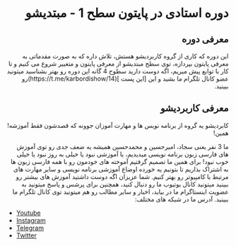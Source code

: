 <h1 dir="rtl"> دوره استادی در پایتون سطح 1 - مبتدیشو </h1>

<h2 dir="rtl"> معرفی دوره </h2>
<p dir="rtl">
این دوره که کاری از گروه کاربردیشو هستش، تلاش داره که به صورت مقدماتی به معرفی پایتون بپردازه، توی سطح مبتدیشو از معرفی پایتون و متغییر شروع می کنیم و تا کار با توابع پیش میریم، اگه دوست دارید سطوح 4 گانه این دوره رو بهتر بشناسید میتونید عضو کانال تلگرام ما بشید و این [این پست ](https://t.me/karbordishow/14)رو ببینید.
</p>
<h2 dir="rtl"> معرفی کاربردیشو </h2>

<p dir="rtl">
کابردیشو یه گروه از برنامه نویس ها و مهارت آموزان جوونه که قصدشون فقط آموزشه! همین!
</p>
<p dir="rtl">
ما 3 نفر یعنی سجاد، امیرحسین و محمدحسین همیشه یه ضعف جدی رو توی آموزش های فارسی زبون برنامه نویسی میدیدیم، یا آموزشی نبود یا خیلی به روز نبود یا خیلی خوب نبود! برای همین ما تصمیم گرفتیم آموخته های خودمون رو با همه فارسی زبون ها به اشتراک بذاریم تا بتونیم یه خورده اوضاع آموزشی برنامه نویسی و سایر مهارت های مرتبط با کامپیوتر رو بهتر کنیم.
شما عزیزان اگه دوست داشتید آموزش های بیشتر رو ببینید میتونید کانال یوتیوب ما رو دنبال کنید، همچنین برای پرشس و پاسخ میتونید به عضویت اینستاگرام ما در بیاید، اخبار و سایر مطالب رو هم میتونید توی کانال تلگرام ما ببینید. آدرس ما در شبکه های مختلف:
</p>

-   [Youtube](https://www.youtube.com/channel/UCsRqMrtmnyAGsyngLi55vww)
-   [Instagram](https://www.instagram.com/karbordishow/)
-   [Telegram](https://t.me/karbordishow)
-   [Twitter](https://twitter.com/karbordishow)
